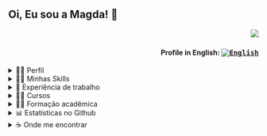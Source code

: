 ## Oi, Eu sou a Magda! 👋

<div align="right">
  
![](https://komarev.com/ghpvc/?username=MagdaCostta&color=006bed)
  
#### Profile in English: <kbd>[<img title="English" alt="English" src="https://img.icons8.com/color/48/000000/usa.png" width="22">](https://github.com/magdacosta/magdacosta/blob/main/README-us.md)</kbd>
</div>


<!--- PERFIL --->
<details>
  <summary>👩‍💼 Perfil</summary>
<br>
<div>
  <img align="right" alt="Git-Computador" width="200px" height="200px" src="https://media.tenor.com/jNgKSlUpmkEAAAAC/typing-laptop.gif"/>
</div>

```js
import Desenvolvedora from 'MagdaCosta';
class SobreMim extends Desenvolvedora {
  nome = 'Magda Costa';
  area = 'Analista e Desenvolvedora PL/SQL e Java';
  trabalho = 'Unimed Fortaleza';
  local = 'Fortaleza, CE, Brasil';
  pronomes = 'ela / dela';
}
```

<br>

- 🤔 Sou analista e desenvolvedora de sistemas.
- 👩‍💼 Trabalhando como **Analista de Sistemas Sênior** na <a href="https://www.poncetech.com.br">Ponce Tech</a> outsourcing <a href="https://www.unimedfortaleza.com.br">Unimed Fortaleza</a> .
- 👩‍🎓 Formada em **Análise e Desenvolvimento de Sistemas** na <a href="https://estacio.br">Faculdade Estácio</a>.
- 🤝 Disponível para colaborar em projetos e ideias inovadoras e disruptivas.
- 👩‍🏫 Aprendendo mais sobre **Spring boot**.
  ![SpringBoot]()
  ![Angular](https://img.shields.io/badge/Angular-DD0031?style=flat&logo=angular&logoColor=white)
  ![TypeScript](https://img.shields.io/badge/Typescript-%23007ACC.svg?style=flat&logo=typescript&logoColor=white)
  ![Nginx](https://img.shields.io/badge/nginx-%23009639.svg?style=flat&logo=nginx&logoColor=white)
- ❤️ Quando não estou programando, você pode me encontrar estudando, assistindo séries e passando um tempo com a família/amigos.

<br>
</details>


<!--- SKILLS --->
<details>
  <summary> 👩‍💻 Minhas Skills</summary>
<br>
  
**Aplicações e Dados**
  ![Java](https://img.shields.io/badge/Java-ED8B00?style=flat&logo=java&logoColor=white)
  ![JavaScript](https://img.shields.io/badge/-JavaScript-333333?style=flat&logo=javascript)
  ![HTML5](https://img.shields.io/badge/HTML5-%23E34F26.svg?style=flat&logo=html5&logoColor=white)
  ![CSS3](https://img.shields.io/badge/CSS3-%231572B6.svg?style=flat&logo=css3&logoColor=white)
  ![Oracle](https://img.shields.io/badge/Oracle-F80000?style=flat&logo=oracle&logoColor=white)
  ![PL/SQL](https://img.shields.io/badge/-PL/SQL-F80000?style=flat&logo=oracle)
  ![Postgres](https://img.shields.io/badge/Postgres-%23316192.svg?style=flat&logo=postgresql&logoColor=white)

**Utilidades**
  ![Insomnia](https://img.shields.io/badge/Insomnia-black?style=flat&logo=insomnia&logoColor=5849BE)
  ![Postman](https://img.shields.io/badge/Postman-FF6C37?style=flat&logo=postman&logoColor=white)

**Version Control**
  ![Apache Subversion](https://img.shields.io/badge/SubVersion-%23809CC9.svg?style=flat&logo=subversion&logoColor=white) 
  ![Git](https://img.shields.io/badge/Git-%23F05033.svg?style=flat&logo=git&logoColor=white)
  ![GitHub](https://img.shields.io/badge/GitHub-%23121011.svg?style=flat&logo=github&logoColor=white)
  ![GitLab](https://img.shields.io/badge/GitLab-330F63?style=flat&logo=gitlab&logoColor=white)
  ![Bitbucket](https://img.shields.io/badge/Bitbucket-0747a6?style=flat&logo=bitbucket&logoColor=white)

**DevOps**
  ![Docker](https://img.shields.io/badge/-Docker-333333?style=flat&logo=docker)
  ![Travis](https://img.shields.io/badge/-Travis-333333?style=flat&logo=travis)
  
**Design**
  ![Figma](https://img.shields.io/badge/Figma-%23F24E1E.svg?style=flat&logo=figma&logoColor=white)
  ![Adobe XD](https://img.shields.io/badge/Adobe%20XD-470137?style=flat&logo=Adobe%20XD&logoColor=#FF61F6)

**Ferramentas de Desenvolvimento**
  ![Visual Studio Code](https://img.shields.io/badge/-Visual%20Studio%20Code-333333?style=flat&logo=visual-studio-code&logoColor=007ACC)
  ![Eclipse](https://img.shields.io/badge/-Eclipse-333333?style=flat&logo=eclipse-ide&logoColor=2C2255)
  ![Trello](https://img.shields.io/badge/-Trello-333333?style=flat&logo=trello&logoColor=007ACC)
  ![Jira](https://img.shields.io/badge/Jira-%230A0FFF.svg?style=flat&logo=jira&logoColor=white)
  ![Swagger](https://img.shields.io/badge/-Swagger-%23Clojure?style=flat&logo=swagger&logoColor=white)

**Servers**
  ![Apache Tomcat](https://img.shields.io/badge/Apache%20Tomcat-%23F8DC75.svg?style=flat&logo=apache-tomcat&logoColor=black)
  ![Apache Maven](https://img.shields.io/badge/Apache%20Maven-C71A36?style=flat&logo=Apache%20Maven&logoColor=white)
  ![Jenkins](https://img.shields.io/badge/Jenkins-%232C5263.svg?style=flat&logo=jenkins&logoColor=white)

<br/>
</details>


<!--- EXPERIENCIA DE TRABALHO --->
<details>
  <summary> 💼 Experiência de trabalho</summary>
<br>
Na visão geral abaixo você encontrará minha experiência de trabalho mais recente:

[<img align="left" height="94px" width="94px" alt="Ponce Tech" src="https://static.wixstatic.com/media/b740eb_5167c1d4426f47b38d23db2cfc193b2b~mv2.png"/>](https://www.poncetech.com.br/)

**Analista de sistemas sênior** \
[**Ponce Tech**](https://www.poncetech.com.br/) • Contract \
Linguagens & Tecnologias: `Jira`, `Git`, `Java`, `JSP`, `Oracle`, `PL/SQL`, `Reports Builder`, `iReport` \
Projetos em destaque: 
<br/>


[<img align="left" height="94px" width="94px" alt="Unimed Fortaleza" src="https://www.unimedfortaleza.com.br/portaluploads/uploads/2022/12/logo_unimed-fortaleza-01.png"/>](https://www.unimedfortaleza.com.br/)

**Analista de sistemas sênior** \
[**Unimed Fortaleza**](https://www.unimedfortaleza.com.br/) • Full-time \
Linguagens & Tecnologias: `Jira`, `Git`, `Java`, `JSP`, `Oracle`, `PL/SQL`, `Reports Builder`, `iReport` \
Projetos em destaque: [Pré-Cadastro](), [Boleto de Vendas]()
<br/>

  
[<img align="left" height="94px" width="94px" alt="BRQ" src="https://www.abcdacomunicacao.com.br/wp-content/uploads/BRQ.jpg"/>](https://brq.com/)

**Desenvolvedora e Analista de Sistemas** \
[**BRQ**](https://brq.com/) • Full-time \
Linguagens & Tecnologias: `SQL-Windows`, `Java`, `JSP`, `Oracle`, `PL/SQL`, `Reports Builder`, `iReport` \
Projetos em destaque: [Comissionamento]()
<br/>

  
[<img align="left" height="94px" width="94px" alt="Stefanini It" src="https://d2q79iu7y748jz.cloudfront.net/s/_squarelogo/64x64/435e28c83305318ba35696f84424a179"/>](https://stefanini.com/pt-br)

**Analista de Testes** \
[**Stefanini**](https://stefanini.com/pt-br/) • Full-time \
Linguagens & Tecnologias: `Pacote Office`, `SSH`, `Shell Script`, `Oracle`, `SQL`, `TestLink`, `Mantis` \
Projetos em destaque: [módulo comercial]()
  
<br/>
<br/>
</details>



<!--- CURSOS --->
<details>
  <summary> 👩‍🏫 Cursos </summary>
<br>

<img 
     align="left" 
     style="width: 50px; height: 50px; object-fit: cover; object-position: -20% 0%;" 
     alt="International House" 
     src="https://github.com/magdacosta/magdacosta/blob/main/img/ihv_logo.jpg"
/>
**English as a Second Language**\
International House Vancouver\
Set 2014 - Out 2014 · 100 horas

<img 
     align="left" 
     style="width: 50px; height: 50px; object-fit: cover; object-position: 20% 10%;" 
     alt="Flides Education" 
     src="https://github.com/magdacosta/magdacosta/blob/main/img/flides_education_logo.png"
/>
**CRM Analyst - Salesforce**\
Flides Education Certified\
Abr 2021 - Mai 2021 · 20 horas
  
<br>
</details>


<!--- FORMAÇÃO ACADÊMICA --->
<details>
  <summary> 👩‍🎓 Formação acadêmica </summary>
<br>

<img align="left" height="50px" width="50px" alt="" src="https://www.uni7.edu.br/wp-content/uploads/2017/01/uni7-logo-rodape-ver.svg"/>

**Desenvolvimento Ágil de Software**\
Faculdade 7 de Setembro\
Jan 2013 - Dez 2014

<img align="left" height="50px" width="50px" alt="Estacio" src="https://logodownload.org/wp-content/uploads/2014/12/estacio-logo-1.png"/>

**Análise e Desenvolvimento de Sistemas**\
Sociedade de Ensino Superior Estacio de Sá\
Jan 2006 - Dez 2010
  
<br>
</details>


<!--- ESTATÍSTICAS NO GITHUB --->
<details>
  <summary> 📊 Estatísticas no Github </summary>
<br>

<a href="https://github.com/Gurupreet">
  <img align="center" src="https://github-readme-stats.vercel.app/api/top-langs/?username=magdacosta&hide=html&layout=compact&theme=default&hide_langs_below=1" />
</a>

<a href="https://github.com/Gurupreet">
 <img align="center" src="https://github-readme-stats.vercel.app/api?username=magdacosta&show_icons=true&layout=compact&theme=default&line_height=27" alt="**Magda** github stats"/>
</a>

<br>
</details>


<!--- MEUS CONTATOS --->
<details>
  <summary> ☕ Onde me encontrar </summary>
<br>
  
<p align="left">
  <a href="https://wa.me/5585997112232" alt="WhatsApp">
  <img src="https://img.shields.io/badge/-WhatsApp-25d366?style=flat&labelColor=25d366&logo=whatsapp&logoColor=white"/></a>
  
  <a href="mailto:magda.costta@gmail.com" alt="Gmail">
  <img src="https://img.shields.io/badge/-Gmail-FF0000?style=flat&labelColor=FF0000&logo=gmail&logoColor=white" /></a>

  <a href="https://www.linkedin.com/in/MagdaCostta/" alt="Linkedin">
  <img src="https://img.shields.io/badge/-Linkedin-0e76a8?style=flat&logo=Linkedin&logoColor=white" /></a>

  <a href="https://www.twitter.com/MagdaCostta/" alt="Twitter">
  <img src="https://img.shields.io/badge/Twitter-1DA1F2?style=flat&logo=twitter&logoColor=white"/></a>

  <a href="https://www.facebook.com/MagdaCostta/" alt="Facebook">
  <img src="https://img.shields.io/badge/-Facebook-3b5998?style=flat&labelColor=3b5998&logo=facebook&logoColor=white"/></a>

  <a href="https://www.instagram.com/MagdaCostta/" alt="Instagram">
  <img src="https://img.shields.io/badge/-Instagram-DF0174?style=flat&labelColor=DF0174&logo=instagram&logoColor=white"/></a>
</p>  
</details>


<!---
magdacosta/magdacosta is a ✨ special ✨ repository because its `README.md` (this file) appears on your GitHub profile.
You can click the Preview link to take a look at your changes.
--->
